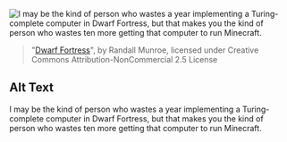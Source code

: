 ![I may be the kind of person who wastes a year implementing a Turing-complete computer in Dwarf Fortress, but that makes you the kind of person who wastes ten more getting that computer to run Minecraft.](https://imgs.xkcd.com/comics/dwarf_fortress.png)
> "[Dwarf Fortress](https://xkcd.com/1223/)", by Randall Munroe, licensed under Creative Commons Attribution-NonCommercial 2.5 License

## Alt Text
I may be the kind of person who wastes a year implementing a Turing-complete computer in Dwarf Fortress, but that makes you the kind of person who wastes ten more getting that computer to run Minecraft.
